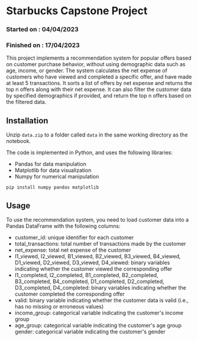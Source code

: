 # Starbucks Capstone Project

### Started on : 04/04/2023
### Finished on  : 17/04/2023

This project implements a recommendation system for popular offers based on customer purchase behavior, without using demographic data such as age, income, or gender. The system calculates the net expense of customers who have viewed and completed a specific offer, and have made at least 5 transactions. It sorts a list of offers by net expense and returns the top n offers along with their net expense. It can also filter the customer data by specified demographics if provided, and return the top n offers based on the filtered data.

## Installation

Unzip `data.zip` to a folder called `data` in the same working directory as the notebook.

The code is implemented in Python, and uses the following libraries:

- Pandas for data manipulation
- Matplotlib for data visualization
- Numpy for numerical manipulation

`pip install numpy pandas matplotlib`

## Usage
To use the recommendation system, you need to load customer data into a Pandas DataFrame with the following columns:

- customer_id: unique identifier for each customer
- total_transactions: total number of transactions made by the customer
- net_expense: total net expense of the customer
- I1_viewed, I2_viewed, B1_viewed, B2_viewed, B3_viewed, B4_viewed, D1_viewed, D2_viewed, D3_viewed, D4_viewed: binary variables indicating whether the customer viewed the corresponding offer
- I1_completed, I2_completed, B1_completed, B2_completed, B3_completed, B4_completed, D1_completed, D2_completed, D3_completed, D4_completed: binary variables indicating whether the customer completed the corresponding offer
- valid: binary variable indicating whether the customer data is valid (i.e., has no missing or erroneous values)
- income_group: categorical variable indicating the customer's income group
- age_group: categorical variable indicating the customer's age group
gender: categorical variable indicating the customer's gender
